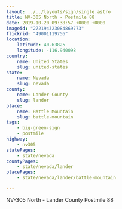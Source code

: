 ```yaml
---
layout: ../../layouts/sign/single.astro
title: NV-305 North - Postmile 88
date: 2019-10-20 09:38:57 +0000 +0000
imageid: "272194323084869773"
flickrid: "49001119756"
location:
    latitude: 40.63825
    longitude: -116.940098
country:
    name: United States
    slug: united-states
state:
    name: Nevada
    slug: nevada
county:
    name: Lander County
    slug: lander
place:
    name: Battle Mountain
    slug: battle-mountain
tags:
    - big-green-sign
    - postmile
highway:
    - nv305
statePages:
    - state/nevada
countyPages:
    - state/nevada/lander
placePages:
    - state/nevada/lander/battle-mountain

---
```

NV-305 North - Lander County Postmile 88